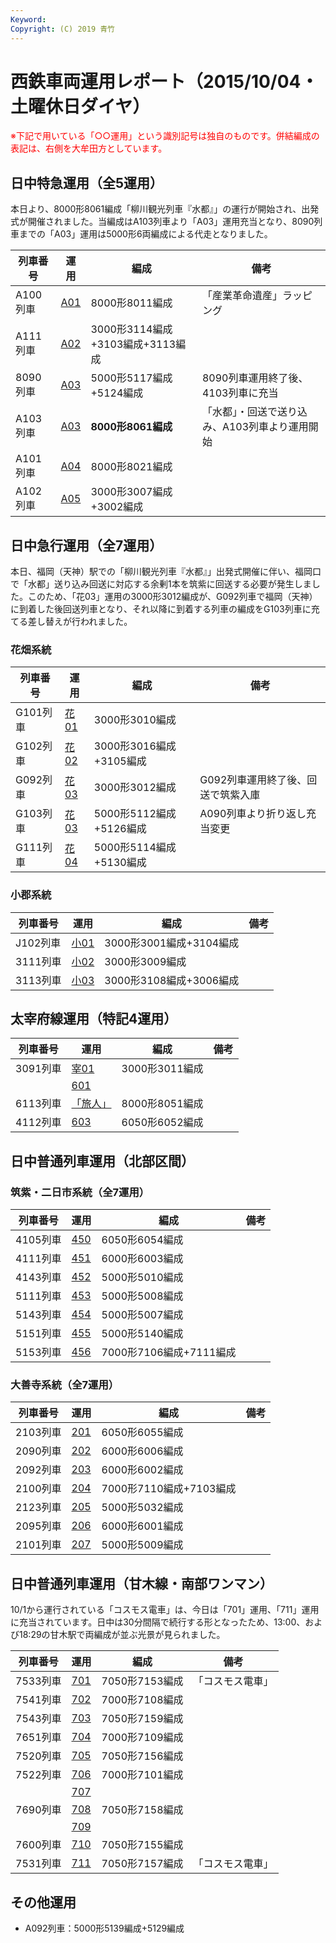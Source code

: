 ```yaml
---
Keyword: 
Copyright: (C) 2019 青竹
---
```


# 西鉄車両運用レポート（2015/10/04・土曜休日ダイヤ）

<span style="color:#FF0000;">※下記で用いている「○○運用」という識別記号は独自のものです。併結編成の表記は、右側を大牟田方としています。</span>

## 日中特急運用（全5運用）

本日より、8000形8061編成「柳川観光列車『水都』」の運行が開始され、出発式が開催されました。当編成はA103列車より「A03」運用充当となり、8090列車までの「A03」運用は5000形6両編成による代走となりました。

| 列車番号 | 運用 | 編成 | 備考 |
| --- | --- | --- | --- |
| A100列車 | [A01](https://aotake91.net/railway/nishitetsu/dia/20150404/unyoulist-holiday.htm#HA01) | 8000形8011編成 | 「産業革命遺産」ラッピング |
| A111列車 | [A02](https://aotake91.net/railway/nishitetsu/dia/20150404/unyoulist-holiday.htm#HA02) | 3000形3114編成+3103編成+3113編成 |  |
| 8090列車 | [A03](https://aotake91.net/railway/nishitetsu/dia/20150404/unyoulist-holiday.htm#HA03) | 5000形5117編成+5124編成 | 8090列車運用終了後、4103列車に充当 |
| A103列車 | [A03](https://aotake91.net/railway/nishitetsu/dia/20150404/unyoulist-holiday.htm#HA03) | **8000形8061編成** | 「水都」・回送で送り込み、A103列車より運用開始 |
| A101列車 | [A04](https://aotake91.net/railway/nishitetsu/dia/20150404/unyoulist-holiday.htm#HA04) | 8000形8021編成 |  |
| A102列車 | [A05](https://aotake91.net/railway/nishitetsu/dia/20150404/unyoulist-holiday.htm#HA05) | 3000形3007編成+3002編成 |  |

## 日中急行運用（全7運用）

本日、福岡（天神）駅での「柳川観光列車『水都』」出発式開催に伴い、福岡口で「水都」送り込み回送に対応する余剰1本を筑紫に回送する必要が発生しました。このため、「花03」運用の3000形3012編成が、G092列車で福岡（天神）に到着した後回送列車となり、それ以降に到着する列車の編成をG103列車に充てる差し替えが行われました。

### 花畑系統

| 列車番号 | 運用 | 編成 | 備考 |
| --- | --- | --- | --- |
| G101列車 | [花01](https://aotake91.net/railway/nishitetsu/dia/20150404/unyoulist-holiday.htm#HG01) | 3000形3010編成 |  |
| G102列車 | [花02](https://aotake91.net/railway/nishitetsu/dia/20150404/unyoulist-holiday.htm#HG02) | 3000形3016編成+3105編成 |  |
| G092列車 | [花03](https://aotake91.net/railway/nishitetsu/dia/20150404/unyoulist-holiday.htm#HG03) | 3000形3012編成 | G092列車運用終了後、回送で筑紫入庫 |
| G103列車 | [花03](https://aotake91.net/railway/nishitetsu/dia/20150404/unyoulist-holiday.htm#HG03) | 5000形5112編成+5126編成 | A090列車より折り返し充当変更 |
| G111列車 | [花04](https://aotake91.net/railway/nishitetsu/dia/20150404/unyoulist-holiday.htm#HG04) | 5000形5114編成+5130編成 |  |

### 小郡系統

| 列車番号 | 運用 | 編成 | 備考 |
| --- | --- | --- | --- |
| J102列車 | [小01](https://aotake91.net/railway/nishitetsu/dia/20150404/unyoulist-holiday.htm#HJ01) | 3000形3001編成+3104編成 |  |
| 3111列車 | [小02](https://aotake91.net/railway/nishitetsu/dia/20150404/unyoulist-holiday.htm#HJ02) | 3000形3009編成 |  |
| 3113列車 | [小03](https://aotake91.net/railway/nishitetsu/dia/20150404/unyoulist-holiday.htm#HJ03) | 3000形3108編成+3006編成 |  |

## 太宰府線運用（特記4運用）

| 列車番号 | 運用 | 編成 | 備考 |
| --- | --- | --- | --- |
| 3091列車 | [宰01](https://aotake91.net/railway/nishitetsu/dia/20150404/unyoulist-holiday.htm#HL01) | 3000形3011編成 |  |
|  | [601](https://aotake91.net/railway/nishitetsu/dia/20150404/unyoulist-holiday.htm#H601) |  |  |
| 6113列車 | [「旅人」](https://aotake91.net/railway/nishitetsu/dia/20150404/unyoulist-holiday.htm#H602) | 8000形8051編成 |  |
| 4112列車 | [603](https://aotake91.net/railway/nishitetsu/dia/20150404/unyoulist-holiday.htm#H603) | 6050形6052編成 |  |

## 日中普通列車運用（北部区間）

### 筑紫・二日市系統（全7運用）

| 列車番号 | 運用 | 編成 | 備考 |
| --- | --- | --- | --- |
| 4105列車 | [450](https://aotake91.net/railway/nishitetsu/dia/20150404/unyoulist-holiday.htm#H450) | 6050形6054編成 |  |
| 4111列車 | [451](https://aotake91.net/railway/nishitetsu/dia/20150404/unyoulist-holiday.htm#H451) | 6000形6003編成 |  |
| 4143列車 | [452](https://aotake91.net/railway/nishitetsu/dia/20150404/unyoulist-holiday.htm#H452) | 5000形5010編成 |  |
| 5111列車 | [453](https://aotake91.net/railway/nishitetsu/dia/20150404/unyoulist-holiday.htm#H453) | 5000形5008編成 |  |
| 5143列車 | [454](https://aotake91.net/railway/nishitetsu/dia/20150404/unyoulist-holiday.htm#H454) | 5000形5007編成 |  |
| 5151列車 | [455](https://aotake91.net/railway/nishitetsu/dia/20150404/unyoulist-holiday.htm#H455) | 5000形5140編成 |  |
| 5153列車 | [456](https://aotake91.net/railway/nishitetsu/dia/20150404/unyoulist-holiday.htm#H456) | 7000形7106編成+7111編成 |  |

### 大善寺系統（全7運用）

| 列車番号 | 運用 | 編成 | 備考 |
| --- | --- | --- | --- |
| 2103列車 | [201](https://aotake91.net/railway/nishitetsu/dia/20150404/unyoulist-holiday.htm#H201) | 6050形6055編成 |  |
| 2090列車 | [202](https://aotake91.net/railway/nishitetsu/dia/20150404/unyoulist-holiday.htm#H202) | 6000形6006編成 |  |
| 2092列車 | [203](https://aotake91.net/railway/nishitetsu/dia/20150404/unyoulist-holiday.htm#H203) | 6000形6002編成 |  |
| 2100列車 | [204](https://aotake91.net/railway/nishitetsu/dia/20150404/unyoulist-holiday.htm#H204) | 7000形7110編成+7103編成 |  |
| 2123列車 | [205](https://aotake91.net/railway/nishitetsu/dia/20150404/unyoulist-holiday.htm#H205) | 5000形5032編成 |  |
| 2095列車 | [206](https://aotake91.net/railway/nishitetsu/dia/20150404/unyoulist-holiday.htm#H206) | 6000形6001編成 |  |
| 2101列車 | [207](https://aotake91.net/railway/nishitetsu/dia/20150404/unyoulist-holiday.htm#H207) | 5000形5009編成 |  |

## 日中普通列車運用（甘木線・南部ワンマン）

10/1から運行されている「コスモス電車」は、今日は「701」運用、「711」運用に充当されています。日中は30分間隔で続行する形となったため、13:00、および18:29の甘木駅で両編成が並ぶ光景が見られました。

| 列車番号 | 運用 | 編成 | 備考 |
| --- | --- | --- | --- |
| 7533列車 | [701](https://aotake91.net/railway/nishitetsu/dia/20150404/unyoulist-holiday.htm#H701) | 7050形7153編成 | 「コスモス電車」 |
| 7541列車 | [702](https://aotake91.net/railway/nishitetsu/dia/20150404/unyoulist-holiday.htm#H702) | 7000形7108編成 |  |
| 7543列車 | [703](https://aotake91.net/railway/nishitetsu/dia/20150404/unyoulist-holiday.htm#H703) | 7050形7159編成 |  |
| 7651列車 | [704](https://aotake91.net/railway/nishitetsu/dia/20150404/unyoulist-holiday.htm#H704) | 7000形7109編成 |  |
| 7520列車 | [705](https://aotake91.net/railway/nishitetsu/dia/20150404/unyoulist-holiday.htm#H705) | 7050形7156編成 |  |
| 7522列車 | [706](https://aotake91.net/railway/nishitetsu/dia/20150404/unyoulist-holiday.htm#H706) | 7000形7101編成 |  |
|  | [707](https://aotake91.net/railway/nishitetsu/dia/20150404/unyoulist-holiday.htm#H707) |  |  |
| 7690列車 | [708](https://aotake91.net/railway/nishitetsu/dia/20150404/unyoulist-holiday.htm#H708) | 7050形7158編成 |  |
|  | [709](https://aotake91.net/railway/nishitetsu/dia/20150404/unyoulist-holiday.htm#H709) |  |  |
| 7600列車 | [710](https://aotake91.net/railway/nishitetsu/dia/20150404/unyoulist-holiday.htm#H710) | 7050形7155編成 |  |
| 7531列車 | [711](https://aotake91.net/railway/nishitetsu/dia/20150404/unyoulist-holiday.htm#H711) | 7050形7157編成 | 「コスモス電車」 |

## その他運用

* A092列車：5000形5139編成+5129編成

